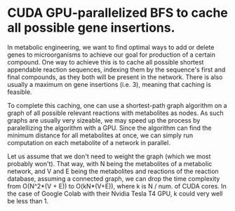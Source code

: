 <h1>CUDA GPU-parallelized BFS to cache all possible gene insertions.</h1>
<p>In metabolic engineering, we want to find optimal ways to add or delete genes to microorganisms to achieve our goal for production of a certain compound.
One way to achieve this is to cache all possible shortest appendable reaction sequences, indexing them by the sequence's first and final compounds, as they both will be present in the network.
There is also usually a maximum on gene insertions (i.e. 3), meaning that caching is feasible.</p>
<p>To complete this caching, one can use a shortest-path graph algorithm on a graph of all possible relevant reactions with metabolites as nodes.
As such graphs are usually very sizeable, we may speed up the process by paralellizing the algorithm with a GPU. Since the algorithm can find the minimum
distance for all metabolites at once, we can simply run computation on each metabolite of a network in parallel.</p>
<p>Let us assume that we don't need to weight the graph (which we most probably won't). That way, with N being the metabolites of a metabolic network,
and V and E being the metabolites and reactions of the reaction database, assuming a connected graph, we can drop the time complexity
from O(N^2*(V + E)) to O(kN*(V+E)), where k is N / num. of CUDA cores. In the case of Google Colab with their Nvidia Tesla T4 GPU, k could very well be
less than 1.</p>
